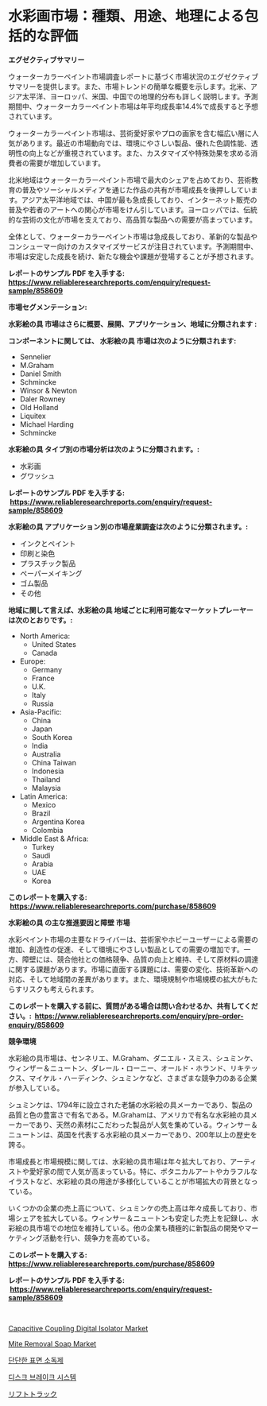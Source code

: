 <p><h1>水彩画市場：種類、用途、地理による包括的な評価</h1></p><p><strong>エグゼクティブサマリー</strong></p>
<p><p>ウォーターカラーペイント市場調査レポートに基づく市場状況のエグゼクティブサマリーを提供します。また、市場トレンドの簡単な概要を示します。北米、アジア太平洋、ヨーロッパ、米国、中国での地理的分布も詳しく説明します。予測期間中、ウォーターカラーペイント市場は年平均成長率14.4%で成長すると予想されています。</p><p>ウォーターカラーペイント市場は、芸術愛好家やプロの画家を含む幅広い層に人気があります。最近の市場動向では、環境にやさしい製品、優れた色調性能、透明性の向上などが重視されています。また、カスタマイズや特殊効果を求める消費者の需要が増加しています。</p><p>北米地域はウォーターカラーペイント市場で最大のシェアを占めており、芸術教育の普及やソーシャルメディアを通じた作品の共有が市場成長を後押ししています。アジア太平洋地域では、中国が最も急成長しており、インターネット販売の普及や若者のアートへの関心が市場をけん引しています。ヨーロッパでは、伝統的な芸術の文化が市場を支えており、高品質な製品への需要が高まっています。</p><p>全体として、ウォーターカラーペイント市場は急成長しており、革新的な製品やコンシューマー向けのカスタマイズサービスが注目されています。予測期間中、市場は安定した成長を続け、新たな機会や課題が登場することが予想されます。</p></p>
<p><strong>レポートのサンプル PDF を入手する: <a href="https://www.reliableresearchreports.com/enquiry/request-sample/858609">https://www.reliableresearchreports.com/enquiry/request-sample/858609</a></strong></p>
<p><strong>市場セグメンテーション:</strong></p>
<p><strong> 水彩絵の具 市場はさらに概要、展開、アプリケーション、地域に分類されます :</strong></p>
<p><strong>コンポーネントに関しては、 水彩絵の具 市場は次のように分類されます: &nbsp;</strong></p>
<p><ul><li>Sennelier</li><li>M.Graham</li><li>Daniel Smith</li><li>Schmincke</li><li>Winsor & Newton</li><li>Daler Rowney</li><li>Old Holland</li><li>Liquitex</li><li>Michael Harding</li><li>Schmincke</li></ul></p>
<p><strong> 水彩絵の具 タイプ別の市場分析は次のように分類されます。:</strong></p>
<p><ul><li>水彩画</li><li>グワッシュ</li></ul></p>
<p><strong>レポートのサンプル PDF を入手する: &nbsp;<a href="https://www.reliableresearchreports.com/enquiry/request-sample/858609">https://www.reliableresearchreports.com/enquiry/request-sample/858609</a></strong></p>
<p><strong> 水彩絵の具 アプリケーション別の市場産業調査は次のように分類されます。:</strong></p>
<p><ul><li>インクとペイント</li><li>印刷と染色</li><li>プラスチック製品</li><li>ペーパーメイキング</li><li>ゴム製品</li><li>その他</li></ul></p>
<p><strong>地域に関して言えば、水彩絵の具 地域ごとに利用可能なマーケットプレーヤーは次のとおりです。:</strong></p>
<p><ul>
    <li>
        North America:
        <ul>
            <li>United States</li>
            <li>Canada</li>
        </ul>
    </li>
    <li>
        Europe:
        <ul>
            <li>Germany</li>
            <li>France</li>
            <li>U.K.</li>
            <li>Italy</li>
            <li>Russia</li>
        </ul>
    </li>
    <li>
        Asia-Pacific:
        <ul>
            <li>China</li>
            <li>Japan</li>
            <li>South Korea</li>
            <li>India</li>
            <li>Australia</li>
            <li>China Taiwan</li>
            <li>Indonesia</li>
            <li>Thailand</li>
            <li>Malaysia</li>
        </ul>
    </li>
    <li>
        Latin America:
        <ul>
            <li>Mexico</li>
            <li>Brazil</li>
            <li>Argentina Korea</li>
            <li>Colombia</li>
        </ul>
    </li>
    <li>
        Middle East & Africa:
        <ul>
            <li>Turkey</li>
            <li>Saudi</li>
            <li>Arabia</li>
            <li>UAE</li>
            <li>Korea</li>
        </ul>
    </li>
    </ul></p>
<p><strong>このレポートを購入する: &nbsp;<a href="https://www.reliableresearchreports.com/purchase/858609">https://www.reliableresearchreports.com/purchase/858609</a></strong></p>
<p><strong>水彩絵の具 の主な推進要因と障壁 市場</strong></p>
<p><p>水彩ペイント市場の主要なドライバーは、芸術家やホビーユーザーによる需要の増加、創造性の促進、そして環境にやさしい製品としての需要の増加です。一方、障壁には、競合他社との価格競争、品質の向上と維持、そして原材料の調達に関する課題があります。市場に直面する課題には、需要の変化、技術革新への対応、そして地域間の差異があります。また、環境規制や市場規模の拡大がもたらすリスクも考えられます。</p></p>
<p><strong>このレポートを購入する前に、質問がある場合は問い合わせるか、共有してください。:&nbsp; <a href="https://www.reliableresearchreports.com/enquiry/pre-order-enquiry/858609">https://www.reliableresearchreports.com/enquiry/pre-order-enquiry/858609</a></strong></p>
<p><strong>競争環境</strong></p>
<p><p>水彩絵の具市場は、センネリエ、M.Graham、ダニエル・スミス、シュミンケ、ウィンザー＆ニュートン、ダレール・ローニー、オールド・ホランド、リキテックス、マイケル・ハーディンク、シュミンケなど、さまざまな競争力のある企業が参入している。</p><p>シュミンケは、1794年に設立された老舗の水彩絵の具メーカーであり、製品の品質と色の豊富さで有名である。M.Grahamは、アメリカで有名な水彩絵の具メーカーであり、天然の素材にこだわった製品が人気を集めている。ウィンサー＆ニュートンは、英国を代表する水彩絵の具メーカーであり、200年以上の歴史を誇る。 </p><p>市場成長と市場規模に関しては、水彩絵の具市場は年々拡大しており、アーティストや愛好家の間で人気が高まっている。特に、ボタニカルアートやカラフルなイラストなど、水彩絵の具の用途が多様化していることが市場拡大の背景となっている。</p><p>いくつかの企業の売上高について、シュミンケの売上高は年々成長しており、市場シェアを拡大している。ウィンサー＆ニュートンも安定した売上を記録し、水彩絵の具市場での地位を維持している。他の企業も積極的に新製品の開発やマーケティング活動を行い、競争力を高めている。</p></p>
<p><strong>このレポートを購入する: &nbsp; <a href="https://www.reliableresearchreports.com/purchase/858609">https://www.reliableresearchreports.com/purchase/858609</a></strong></p>
<p><strong>レポートのサンプル PDF を入手する: &nbsp;<a href="https://www.reliableresearchreports.com/enquiry/request-sample/858609">https://www.reliableresearchreports.com/enquiry/request-sample/858609</a></strong><strong></strong></p>
<p>&nbsp;</p>
<p><p><a href="https://issuu.com/reportprime-2/docs/capacitive-coupling-digital-isolator-market-size-2">Capacitive Coupling Digital Isolator Market</a></p><p><a href="https://github.com/gulaimolin/Market-Research-Report-List-3/blob/main/mite-removal-soap-market.md">Mite Removal Soap Market</a></p><p><a href="https://github.com/vs019sa3m8x/Market-Research-Report-List-1/blob/main/37096954476.md">단단한 표면 소독제</a></p><p><a href="https://github.com/lzrvbyqzftro57/Market-Research-Report-List-1/blob/main/77423064475.md">디스크 브레이크 시스템</a></p><p><a href="https://github.com/oqxogxyvqe90775/Market-Research-Report-List-1/blob/main/89637274924.md">リフトトラック</a></p></p>